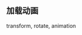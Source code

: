 
## 加载动画


<CodeDemo :collapse="true">
  <template slot="code-template">
    <<< @/docs/.vuepress/examples/Loading10.vue?template
  </template>
  <template slot="code-script">
    <<< @/docs/.vuepress/examples/Loading10.vue?script
  </template>
  <template slot="code-style">
    <<< @/docs/.vuepress/examples/Loading10.vue?style
  </template>
  <Loading10 slot="demo"/>
</CodeDemo>

transform, rotate, animation
